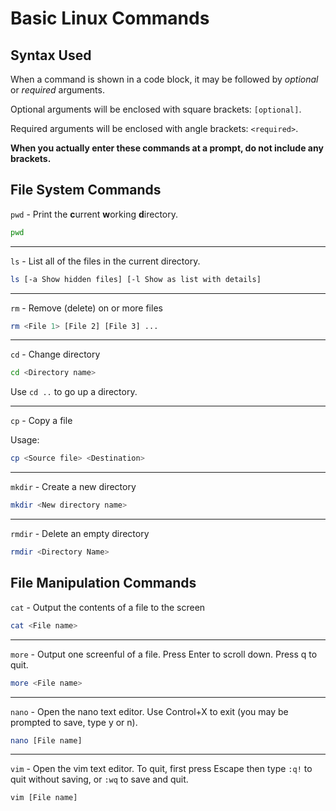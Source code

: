 # Basic Linux Commands

## Syntax Used

When a command is shown in a code block, it may be followed by _optional_ or _required_ arguments.

Optional arguments will be enclosed with square brackets: `[optional]`.

Required arguments will be enclosed with angle brackets: `<required>`.

**When you actually enter these commands at a prompt, do not include any brackets.**

## File System Commands

`pwd` - Print the **c**urrent **w**orking **d**irectory.

```bash
pwd
```

---

`ls` - List all of the files in the current directory.

```bash
ls [-a Show hidden files] [-l Show as list with details]
```

---

`rm` - Remove (delete) on or more files

```bash
rm <File 1> [File 2] [File 3] ...
```

---

`cd` - Change directory

```bash
cd <Directory name>
```

Use `cd ..` to go up a directory.

---

`cp` - Copy a file

Usage:

```bash
cp <Source file> <Destination>
```

---

`mkdir` - Create a new directory

```bash
mkdir <New directory name>
```

---

`rmdir` - Delete an empty directory

```bash
rmdir <Directory Name>
```

## File Manipulation Commands

`cat` - Output the contents of a file to the screen

```bash
cat <File name>
```

---

`more` - Output one screenful of a file. Press Enter to scroll down. Press q to quit.

```bash
more <File name>
```

---

`nano` - Open the nano text editor. Use Control+X to exit (you may be prompted to save, type y or n).

```bash
nano [File name]
```

---

`vim` - Open the vim text editor. To quit, first press Escape then type `:q!` to quit without saving, or `:wq` to save and quit.

``` bash
vim [File name]
```
